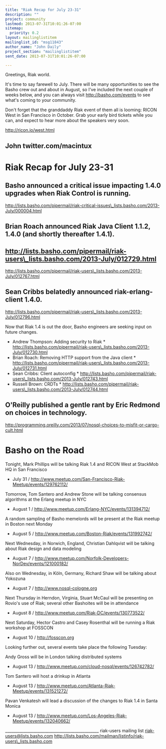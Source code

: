 ```yaml
---
title: "Riak Recap for July 23-31"
description: ""
project: community
lastmod: 2013-07-31T10:01:26-07:00
sitemap:
  priority: 0.2
layout: mailinglistitem
mailinglist_id: "msg11843"
author_name: "John Daily"
project_section: "mailinglistitem"
sent_date: 2013-07-31T10:01:26-07:00

---
```



Greetings, Riak world.

It's time to say farewell to July. There will be many opportunities to see the 
Basho crew out and about in August, so I've included the next couple of weeks 
below, and you can always visit http://basho.com/events to see what's coming to 
your community.

Don't forget that the granddaddy Riak event of them all is looming: RICON West 
in San Francisco in October. Grab your early bird tickets while you can, and 
expect to hear more about the speakers very soon.

http://ricon.io/west.html

John
twitter.com/macintux
------------------------------------ 

Riak Recap for July 23-31 
======================= 

Basho announced a critical issue impacting 1.4.0 upgrades when Riak
Control is running.
- 
http://lists.basho.com/pipermail/riak-critical-issues\_lists.basho.com/2013-July/000004.html

Brian Roach announced Riak Java Client 1.1.2, 1.4.0 (and shortly thereafter 
1.4.1).
- 
http://lists.basho.com/pipermail/riak-users\_lists.basho.com/2013-July/012729.html
- 
http://lists.basho.com/pipermail/riak-users\_lists.basho.com/2013-July/012767.html

Sean Cribbs belatedly announced riak-erlang-client 1.4.0.
- 
http://lists.basho.com/pipermail/riak-users\_lists.basho.com/2013-July/012796.html

Now that Riak 1.4 is out the door, Basho engineers are seeking input
on future changes.
- Andrew Thompson: Adding security to Riak
 \* 
http://lists.basho.com/pipermail/riak-users\_lists.basho.com/2013-July/012730.html
- Brian Roach: Removing HTTP support from the Java client
 \* 
http://lists.basho.com/pipermail/riak-users\_lists.basho.com/2013-July/012731.html
- Sean Cribbs: Client autoconfig
 \* 
http://lists.basho.com/pipermail/riak-users\_lists.basho.com/2013-July/012743.html
- Russell Brown: CRDTs
 \* 
http://lists.basho.com/pipermail/riak-users\_lists.basho.com/2013-July/012744.html

O'Reilly published a gentle rant by Eric Redmond on choices in technology.
- 
http://programming.oreilly.com/2013/07/nosql-choices-to-misfit-or-cargo-cult.html


Basho on the Road
=======================
Tonight, Mark Phillips will be talking Riak 1.4 and RICON West at
StackMob HQ in San Francisco
- July 31 / http://www.meetup.com/San-Francisco-Riak-Meetup/events/129762112/

Tomorrow, Tom Santero and Andrew Stone will be talking consensus
algorithms at the Erlang meetup in NYC
- August 1 / http://www.meetup.com/Erlang-NYC/events/131394712/

A random sampling of Basho memelords will be present at the Riak
meetup in Boston next Monday
- August 5 / http://www.meetup.com/Boston-Riak/events/131992742/

Next Wednesday, in Norwich, England, Christian Dahlqvist will be talking
about Riak design and data modeling
- August 7 / http://www.meetup.com/Norfolk-Developers-NorDev/events/121000182/

Also on Wednesday, in Köln, Germany, Richard Shaw will be talking
about Yokozuna
- August 7 / http://www.nosql-cologne.org

Next Thursday in Herndon, Virginia, Stuart McCaul will be presenting
on Rovio's use of Riak; several other Bashoites will be in attendance
- August 8 / http://www.meetup.com/Riak-DC/events/130773522/

Next Saturday, Hector Castro and Casey Rosenthal will be running a
Riak workshop at FOSSCON
- August 10 / http://fosscon.org


Looking further out, several events take place the following Tuesday:

Andy Gross will be in London talking distributed systems
- August 13 / http://www.meetup.com/cloud-nosql/events/126742782/

Tom Santero will host a drinkup in Atlanta
- August 13 / http://www.meetup.com/Atlanta-Riak-Meetup/events/131521272/

Pavan Venkatesh will lead a discussion of the changes to Riak 1.4 in
Santa Monica
- August 13 / http://www.meetup.com/Los-Angeles-Riak-Meetup/events/132040662/



\_\_\_\_\_\_\_\_\_\_\_\_\_\_\_\_\_\_\_\_\_\_\_\_\_\_\_\_\_\_\_\_\_\_\_\_\_\_\_\_\_\_\_\_\_\_\_
riak-users mailing list
riak-users@lists.basho.com
http://lists.basho.com/mailman/listinfo/riak-users\_lists.basho.com

